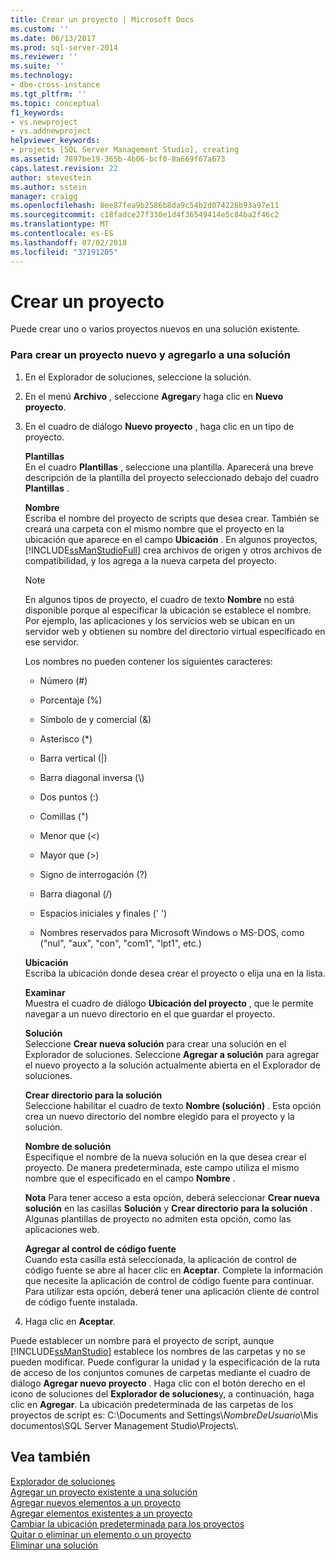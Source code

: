```yaml
---
title: Crear un proyecto | Microsoft Docs
ms.custom: ''
ms.date: 06/13/2017
ms.prod: sql-server-2014
ms.reviewer: ''
ms.suite: ''
ms.technology:
- dbe-cross-instance
ms.tgt_pltfrm: ''
ms.topic: conceptual
f1_keywords:
- vs.newproject
- vs.addnewproject
helpviewer_keywords:
- projects [SQL Server Management Studio], creating
ms.assetid: 7897be19-365b-4b06-bcf0-8a669f67a673
caps.latest.revision: 22
author: stevestein
ms.author: sstein
manager: craigg
ms.openlocfilehash: 8ee87fea9b2586b8da9c54b2d074228b93a97e11
ms.sourcegitcommit: c18fadce27f330e1d4f36549414e5c84ba2f46c2
ms.translationtype: MT
ms.contentlocale: es-ES
ms.lasthandoff: 07/02/2018
ms.locfileid: "37191205"
---
```

# <a name="create-a-project"></a>Crear un proyecto
  Puede crear uno o varios proyectos nuevos en una solución existente.  
  
### <a name="to-create-a-new-project-and-add-it-to-a-solution"></a>Para crear un proyecto nuevo y agregarlo a una solución  
  
1.  En el Explorador de soluciones, seleccione la solución.  
  
2.  En el menú **Archivo** , seleccione **Agregar**y haga clic en **Nuevo proyecto**.  
  
3.  En el cuadro de diálogo  **Nuevo proyecto** , haga clic en un tipo de proyecto.  
  
     **Plantillas**  
     En el cuadro **Plantillas** , seleccione una plantilla. Aparecerá una breve descripción de la plantilla del proyecto seleccionado debajo del cuadro **Plantillas** .  
  
     **Nombre**  
     Escriba el nombre del proyecto de scripts que desea crear. También se creará una carpeta con el mismo nombre que el proyecto en la ubicación que aparece en el campo **Ubicación** . En algunos proyectos, [!INCLUDE[ssManStudioFull](../../includes/ssmanstudiofull-md.md)] crea archivos de origen y otros archivos de compatibilidad, y los agrega a la nueva carpeta del proyecto.  
  
    > [!NOTE]  
    >  En algunos tipos de proyecto, el cuadro de texto **Nombre** no está disponible porque al especificar la ubicación se establece el nombre. Por ejemplo, las aplicaciones y los servicios web se ubican en un servidor web y obtienen su nombre del directorio virtual especificado en ese servidor.  
  
     Los nombres no pueden contener los siguientes caracteres:  
  
    -   Número (#)  
  
    -   Porcentaje (%)  
  
    -   Símbolo de y comercial (&)  
  
    -   Asterisco (*)  
  
    -   Barra vertical (|)  
  
    -   Barra diagonal inversa (\\)  
  
    -   Dos puntos (:)  
  
    -   Comillas (")  
  
    -   Menor que (\<)  
  
    -   Mayor que (>)  
  
    -   Signo de interrogación (?)  
  
    -   Barra diagonal (/)  
  
    -   Espacios iniciales y finales (' ')  
  
    -   Nombres reservados para Microsoft Windows o MS-DOS, como ("nul", "aux", "con", "com1", "lpt1", etc.)  
  
     **Ubicación**  
     Escriba la ubicación donde desea crear el proyecto o elija una en la lista.  
  
     **Examinar**  
     Muestra el cuadro de diálogo **Ubicación del proyecto** , que le permite navegar a un nuevo directorio en el que guardar el proyecto.  
  
     **Solución**  
     Seleccione **Crear nueva solución** para crear una solución en el Explorador de soluciones. Seleccione **Agregar a solución** para agregar el nuevo proyecto a la solución actualmente abierta en el Explorador de soluciones.  
  
     **Crear directorio para la solución**  
     Seleccione habilitar el cuadro de texto **Nombre (solución)** . Esta opción crea un nuevo directorio del nombre elegido para el proyecto y la solución.  
  
     **Nombre de solución**  
     Especifique el nombre de la nueva solución en la que desea crear el proyecto. De manera predeterminada, este campo utiliza el mismo nombre que el especificado en el campo **Nombre** .  
  
     **Nota** Para tener acceso a esta opción, deberá seleccionar **Crear nueva solución** en las casillas **Solución** y **Crear directorio para la solución** . Algunas plantillas de proyecto no admiten esta opción, como las aplicaciones web.  
  
     **Agregar al control de código fuente**  
     Cuando esta casilla está seleccionada, la aplicación de control de código fuente se abre al hacer clic en **Aceptar**. Complete la información que necesite la aplicación de control de código fuente para continuar. Para utilizar esta opción, deberá tener una aplicación cliente de control de código fuente instalada.  
  
4.  Haga clic en **Aceptar**.  
  
 Puede establecer un nombre para el proyecto de script, aunque [!INCLUDE[ssManStudio](../../includes/ssmanstudio-md.md)] establece los nombres de las carpetas y no se pueden modificar. Puede configurar la unidad y la especificación de la ruta de acceso de los conjuntos comunes de carpetas mediante el cuadro de diálogo **Agregar nuevo proyecto** . Haga clic con el botón derecho en el icono de soluciones del **Explorador de soluciones**y, a continuación, haga clic en **Agregar**. La ubicación predeterminada de las carpetas de los proyectos de script es: C:\Documents and Settings\\*NombreDeUsuario*\Mis documentos\SQL Server Management Studio\Projects\\.  
  
## <a name="see-also"></a>Vea también  
 [Explorador de soluciones](solution-explorer.md)   
 [Agregar un proyecto existente a una solución](add-an-existing-project-to-a-solution.md)   
 [Agregar nuevos elementos a un proyecto](add-new-items-to-a-project.md)   
 [Agregar elementos existentes a un proyecto](add-existing-items-to-a-project.md)   
 [Cambiar la ubicación predeterminada para los proyectos](change-the-default-location-for-projects.md)   
 [Quitar o eliminar un elemento o un proyecto](remove-or-delete-an-item-or-project.md)   
 [Eliminar una solución](delete-a-solution.md)  
  
  
